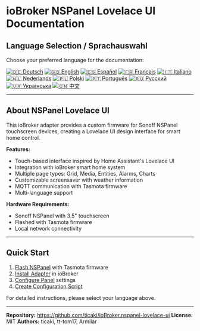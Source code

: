# ioBroker NSPanel Lovelace UI Documentation

## Language Selection / Sprachauswahl

Choose your preferred language for the documentation:

[![🇩🇪 Deutsch](https://img.shields.io/badge/🇩🇪-Deutsch-blue)](de/Home.md)
[![🇬🇧 English](https://img.shields.io/badge/🇬🇧-English-blue)](en/Home.md)
[![🇪🇸 Español](https://img.shields.io/badge/🇪🇸-Español-blue)](es/Home.md)
[![🇫🇷 Français](https://img.shields.io/badge/🇫🇷-Français-blue)](fr/Home.md)
[![🇮🇹 Italiano](https://img.shields.io/badge/🇮🇹-Italiano-blue)](it/Home.md)
[![🇳🇱 Nederlands](https://img.shields.io/badge/🇳🇱-Nederlands-blue)](nl/Home.md)
[![🇵🇱 Polski](https://img.shields.io/badge/🇵🇱-Polski-blue)](pl/Home.md)
[![🇵🇹 Português](https://img.shields.io/badge/🇵🇹-Português-blue)](pt/Home.md)
[![🇷🇺 Русский](https://img.shields.io/badge/🇷🇺-Русский-blue)](ru/Home.md)
[![🇺🇦 Українська](https://img.shields.io/badge/🇺🇦-Українська-blue)](uk/Home.md)
[![🇨🇳 中文](https://img.shields.io/badge/🇨🇳-中文-blue)](zh-cn/Home.md)

---

## About NSPanel Lovelace UI

This ioBroker adapter provides a custom firmware for Sonoff NSPanel touchscreen devices, creating a Lovelace UI design interface for smart home control.

**Features:**
- Touch-based interface inspired by Home Assistant's Lovelace UI
- Integration with ioBroker smart home system
- Multiple page types: Grid, Media, Entities, Alarms, Charts
- Customizable screensaver with weather information
- MQTT communication with Tasmota firmware
- Multi-language support

**Hardware Requirements:**
- Sonoff NSPanel with 3.5" touchscreen
- Flashed with Tasmota firmware
- Local network connectivity

---

## Quick Start

1. [Flash NSPanel](de/NSPanel-flashen.md) with Tasmota firmware
2. [Install Adapter](de/Adapter-Installation.md) in ioBroker
3. [Configure Panel](de/NSPanelsetting.md) settings
4. [Create Configuration Script](de/ScriptConfig.md)

For detailed instructions, please select your language above.

---

**Repository:** https://github.com/ticaki/ioBroker.nspanel-lovelace-ui
**License:** MIT
**Authors:** ticaki, tt-tom17, Armilar